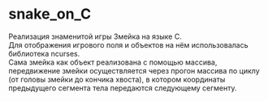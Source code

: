 # snake_on_C
Реализация знаменитой игры Змейка на языке С.     
Для отображения игрового поля и объектов на нём использовалась библиотека ncurses.    
Сама змейка как объект реализована с помощью массива, передвижение змейки осуществляется через прогон массива по циклу (от головы змейки до кончика хвоста), в котором координаты предыдущего сегмента тела передаются следующему сегменту.
